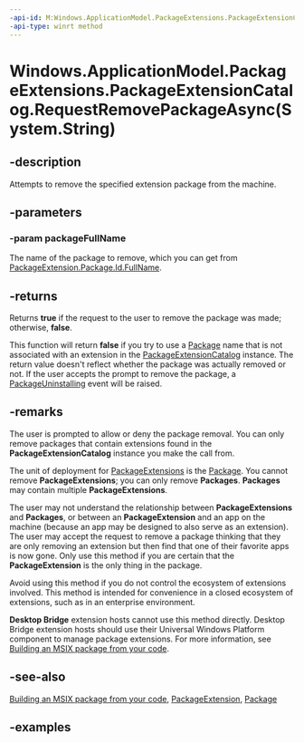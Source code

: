 ```yaml
---
-api-id: M:Windows.ApplicationModel.PackageExtensions.PackageExtensionCatalog.RequestRemovePackageAsync(System.String)
-api-type: winrt method
---
```


# Windows.ApplicationModel.PackageExtensions.PackageExtensionCatalog.RequestRemovePackageAsync(System.String)

<!--
public Windows.Foundation.IAsyncOperation<bool> RequestRemovePackageAsync (string packageFullName);
-->

## -description

Attempts to remove the specified extension package from the machine.

## -parameters

### -param packageFullName

The name of the package to remove, which you can get from [PackageExtension.Package.Id.FullName](../windows.applicationmodel/packageid_fullname.md).

## -returns

Returns **true** if the request to the user to remove the package was made; otherwise, **false**.

This function will return **false** if you try to use a [Package](../windows.applicationmodel/package.md) name that is not associated with an extension in the [PackageExtensionCatalog](packageextensioncatalog.md) instance. The return value doesn't reflect whether the package was actually removed or not. If the user accepts the prompt to remove the package, a [PackageUninstalling](packageextensioncatalog_packageuninstalling.md) event will be raised.

## -remarks

The user is prompted to allow or deny the package removal. You can only remove packages that contain extensions found in the **PackageExtensionCatalog** instance you make the call from.

The unit of deployment for [PackageExtensions](packageextension.md) is the [Package](../windows.applicationmodel/package.md). You cannot remove **PackageExtensions**; you can only remove **Packages**. **Packages** may contain multiple **PackageExtensions**.

The user may not understand the relationship between **PackageExtensions** and **Packages**, or between an **PackageExtension** and an app on the machine (because an app may be designed to also serve as an extension). The user may accept the request to remove a package thinking that they are only removing an extension but then find that one of their favorite apps is now gone. Only use this method if you are certain that the **PackageExtension** is the only thing in the package.

Avoid using this method if you do not control the ecosystem of extensions involved. This method is intended for convenience in a closed ecosystem of extensions, such as in an enterprise environment.

**Desktop Bridge** extension hosts cannot use this method directly. Desktop Bridge extension hosts should use their Universal Windows Platform component to manage package extensions. For more information, see [Building an MSIX package from your code](/windows/msix/desktop/source-code-overview).

## -see-also

[Building an MSIX package from your code](/windows/msix/desktop/source-code-overview), [PackageExtension](packageextension.md), [Package](../windows.applicationmodel/package.md)

## -examples
